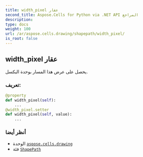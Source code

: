 ```yaml
---
title: width_pixel عقار
second_title: Aspose.Cells for Python via .NET API المراجع
description:
type: docs
weight: 100
url: /ar/aspose.cells.drawing/shapepath/width_pixel/
is_root: false
---
```

##  width_pixel عقار

يحصل على عرض هذا المسار بوحدة البكسل.
###  تعريف:
```python
@property
def width_pixel(self):
    ...
@width_pixel.setter
def width_pixel(self, value):
    ...
```

###  أنظر أيضا
* الوحدة [`aspose.cells.drawing`](../../)
* فئة [`ShapePath`](/cells/python-net/ar/aspose.cells.drawing/shapepath)
